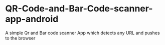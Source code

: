 # QR-Code-and-Bar-Code-scanner-app-android
A simple Qr and Bar code scanner App which detects any URL and pushes to the browser
